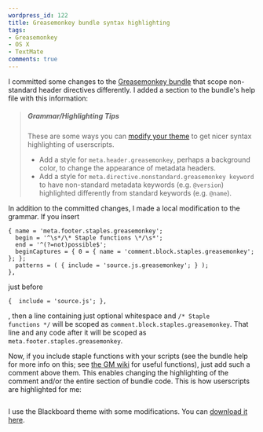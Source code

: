 ```yaml
---
wordpress_id: 122
title: Greasemonkey bundle syntax highlighting
tags:
- Greasemonkey
- OS X
- TextMate
comments: true
---
```

I committed some changes to the <a href="http://henrik.nyh.se/2007/03/textmate-greasemonkey-bundle-in-official-repository/">Greasemonkey bundle</a> that scope non-standard header directives differently. I added a section to the bundle's help file with this information:

<blockquote>
<h5>Grammar/Highlighting Tips</h5>

These are some ways you can <a href="http://macromates.com/textmate/manual/themes">modify your theme</a> to get nicer syntax highlighting of userscripts.

<!--more-->

<ul>
<li>Add a style for <code>meta.header.greasemonkey</code>, perhaps a background color, to change the appearance of metadata headers.</li>
<li>Add a style for <code>meta.directive.<wbr />nonstandard.<wbr />greasemonkey keyword</code> to have non-standard metadata keywords (e.g. <code>@version</code>) highlighted differently from standard keywords (e.g. <code>@name</code>).</li>
</ul>
</blockquote>

In addition to the committed changes, I made a local modification to the grammar. If you insert

``` text
{ name = 'meta.footer.staples.greasemonkey';
  begin = '^\s*/\* Staple functions \*/\s*';
  end = '^(?=not)possible$';
  beginCaptures = { 0 = { name = 'comment.block.staples.greasemonkey'; }; };
  patterns = ( { include = 'source.js.greasemonkey'; } );
},
```
just before

``` text
{  include = 'source.js'; },
```
, then a line containing just optional whitespace and <code>/* Staple functions */</code> will be scoped as <code>comment.block.staples.greasemonkey</code>. That line and any code after it will be scoped as <code>meta.footer.staples.greasemonkey</code>.

Now, if you include staple functions with your scripts (see the bundle help for more info on this; see <a href="http://wiki.greasespot.net/Code_Snippets">the GM wiki</a> for useful functions), just add such a comment above them. This enables changing the highlighting of the comment and/or the entire section of bundle code. This is how userscripts are highlighted for me:

<p class="center">
<img src="http://henrik.nyh.se/uploads/tm-gmbundle-highlighting.png" alt="" />
</p>

I use the Blackboard theme with some modifications. You can <a href="http://henrik.nyh.se/uploads/Blackboard HN.tmTheme">download it here</a>.
